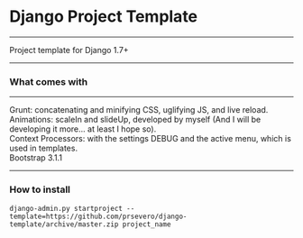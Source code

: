 # Django Project Template
---

Project template for Django 1.7+

---

### What comes with
---

Grunt: concatenating and minifying CSS, uglifying JS, and live reload.  
Animations: scaleIn and slideUp, developed by myself (And I will be developing it more... at least I hope so).  
Context Processors: with the settings DEBUG and the active menu, which is used in templates.  
Bootstrap 3.1.1

---

### How to install

```
django-admin.py startproject --template=https://github.com/prsevero/django-template/archive/master.zip project_name
```